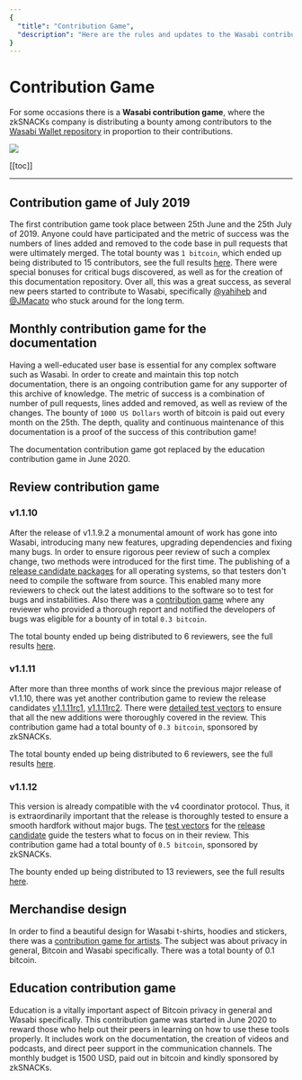 ```yaml
---
{
  "title": "Contribution Game",
  "description": "Here are the rules and updates to the Wasabi contribution game, a bounty program for all Wasabikas. This is the Wasabi documentation, an archive of knowledge about the open-source, non-custodial and privacy-focused Bitcoin wallet for desktop."
}
---
```


# Contribution Game

For some occasions there is a **Wasabi contribution game**, where the zkSNACKs company is distributing a bounty among contributors to the [Wasabi Wallet repository](https://github.com/zkSNACKs/WalletWasabi) in proportion to their contributions.

![](/ContributionGame.png)

[[toc]]

---

## Contribution game of July 2019

The first contribution game took place between 25th June and the 25th July of 2019.
Anyone could have participated and the metric of success was the numbers of lines added and removed to the code base in pull requests that were ultimately merged.
The total bounty was `1 bitcoin`, which ended up being distributed to 15 contributors, see the full results [here](https://github.com/zkSNACKs/WalletWasabi/issues/2016).
There were special bonuses for critical bugs discovered, as well as for the creation of this documentation repository.
Over all, this was a great success, as several new peers started to contribute to Wasabi, specifically [@yahiheb](https://github.com/yahiheb) and [@JMacato](https://github.com/jmacato) who stuck around for the long term.

## Monthly contribution game for the documentation

Having a well-educated user base is essential for any complex software such as Wasabi.
In order to create and maintain this top notch documentation, there is an ongoing contribution game for any supporter of this archive of knowledge.
The metric of success is a combination of number of pull requests, lines added and removed, as well as review of the changes.
The bounty of `1000 US Dollars` worth of bitcoin is paid out every month on the 25th.
The depth, quality and continuous maintenance of this documentation is a proof of the success of this contribution game!

The documentation contribution game got replaced by the education contribution game in June 2020.

## Review contribution game 

### v1.1.10

After the release of v1.1.9.2 a monumental amount of work has gone into Wasabi, introducing many new features, upgrading dependencies and fixing many bugs.
In order to ensure rigorous peer review of such a complex change, two methods were introduced for the first time.
The publishing of a [release candidate packages](https://github.com/zkSNACKs/WalletWasabi/releases/tag/v1.1.10rc1) for all operating systems, so that testers don't need to compile the software from source.
This enabled many more reviewers to check out the latest additions to the software so to test for bugs and instabilities.
Also there was a [contribution game](https://github.com/zkSNACKs/WalletWasabi/issues/2631) where any reviewer who provided a thorough report and notified the developers of bugs was eligible for a bounty of in total `0.3 bitcoin`.

The total bounty ended up being distributed to 6 reviewers, see the full results [here](https://github.com/zkSNACKs/WalletWasabi/issues/2631#issuecomment-565746074).

### v1.1.11

After more than three months of work since the previous major release of v1.1.10, there was yet another contribution game to review the release candidates [v1.1.11rc1](https://github.com/molnard/WalletWasabi/releases/tag/v1.1.11rc1), [v1.1.11rc2](https://github.com/molnard/WalletWasabi/releases/tag/v1.1.11rc2).
There were [detailed test vectors](https://github.com/zkSNACKs/WalletWasabi/issues/3396) to ensure that all the new additions were thoroughly covered in the review.
This contribution game had a total bounty of `0.3 bitcoin`, sponsored by zkSNACKs.

The total bounty ended up being distributed to 6 reviewers, see the full results [here](https://github.com/zkSNACKs/WalletWasabi/issues/3396#issuecomment-610313893).

### v1.1.12

This version is already compatible with the v4 coordinator protocol.
Thus, it is extraordinarily important that the release is thoroughly tested to ensure a smooth hardfork without major bugs.
The [test vectors](https://github.com/zksnacks/walletwasabi/issues/3782) for the [release candidate](https://github.com/molnard/WalletWasabi/releases/tag/v1.1.12rc1) guide the testers what to focus on in their review.
This contribution game had a total bounty of `0.5 bitcoin`, sponsored by zkSNACKs.

The bounty ended up being distributed to 13 reviewers, see the full results [here](https://github.com/zkSNACKs/WalletWasabi/issues/3782#issuecomment-670464293).

## Merchandise design

In order to find a beautiful design for Wasabi t-shirts, hoodies and stickers, there was a [contribution game for artists](https://github.com/zkSNACKs/Meta/issues/76).
The subject was about privacy in general, Bitcoin and Wasabi specifically.
There was a total bounty of 0.1 bitcoin.

## Education contribution game

Education is a vitally important aspect of Bitcoin privacy in general and Wasabi specifically.
This contribution game was started in June 2020 to reward those who help out their peers in learning on how to use these tools properly.
It includes work on the documentation, the creation of videos and podcasts, and direct peer support in the communication channels.
The monthly budget is 1500 USD, paid out in bitcoin and kindly sponsored by zkSNACKs.
